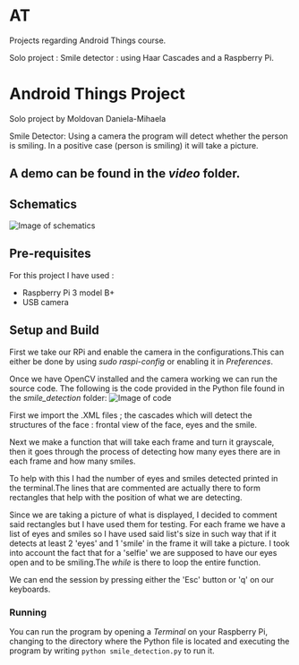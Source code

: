 # AT
Projects regarding Android Things course.

Solo project : 
Smile detector : using Haar Cascades and a Raspberry Pi.

# Android Things Project
Solo project by Moldovan Daniela-Mihaela

Smile Detector: 
Using a camera the program will detect whether the person is smiling. In a positive case (person is smiling) it will take a picture. 

## A demo can be found in the *video* folder.

## Schematics 
![Image of schematics](https://github.com/at-cs-ubbcluj-ro/solo-project-mikellah/blob/master/html/images/camera.png)

## Pre-requisites
For this project I have used : 
* Raspberry Pi 3 model B+
* USB camera

## Setup and Build 
First we take our RPi and enable the camera in the configurations.This can either be done by using *sudo raspi-config* or enabling it in *Preferences*.

Once we have OpenCV installed and the camera working we can run the source code.
The following is the code provided in the Python file found in the *smile_detection* folder:
![Image of code](https://github.com/at-cs-ubbcluj-ro/solo-project-mikellah/blob/master/html/images/code.jpg)

First we import the .XML files ; the cascades which will detect the structures of the face : frontal view of the face, eyes and the smile.

Next we make a function that will take each frame and turn it grayscale, then it goes through the process of detecting how many eyes there are in each frame and how many smiles.

To help with this I had the number of eyes and smiles detected printed in the terminal.The lines that are commented are actually there to form rectangles that help with the position of what we are detecting. 

Since we are taking a picture of what is displayed, I decided to comment said rectangles but I have used them for testing.
For each frame we have a list of eyes and smiles so I have used said list's size in such way that if it detects at least 2 'eyes' and 1 'smile' in the frame it will take a picture. 
I took into account the fact that for a 'selfie' we are supposed to have our eyes open and to be smiling.The *while* is there to loop the entire function. 

We can end the session by pressing either the 'Esc' button or 'q' on our keyboards.

### Running 
You can run the program by opening a *Terminal* on your Raspberry Pi, changing to the directory where the Python file is located and executing the program by writing `python smile_detection.py` to run it.

